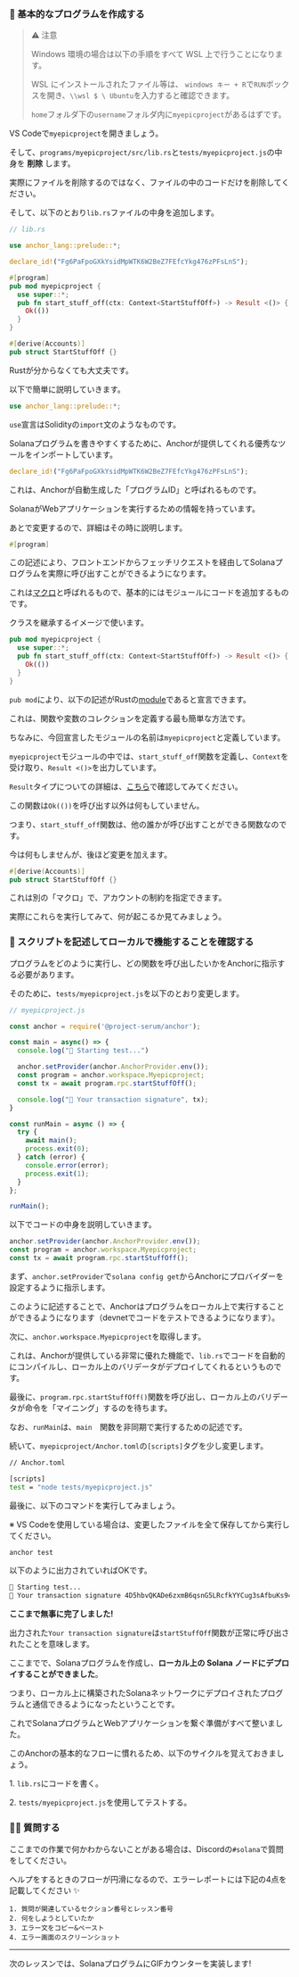### 👶 基本的なプログラムを作成する

> ⚠️ 注意
>
> Windows 環境の場合は以下の手順をすべて WSL 上で行うことになります。
>
> WSL にインストールされたファイル等は、 `windows キー + R`で`RUN`ボックスを開き、`\\wsl $ \ Ubuntu`を入力すると確認できます。
>
> `home`フォルダ下の`username`フォルダ内に`myepicproject`があるはずです。

VS Codeで`myepicproject`を開きましょう。

そして、`programs/myepicproject/src/lib.rs`と`tests/myepicproject.js`の中身を **削除** します。

実際にファイルを削除するのではなく、ファイルの中のコードだけを削除してください。

そして、以下のとおり`lib.rs`ファイルの中身を追加します。

```rust
// lib.rs

use anchor_lang::prelude::*;

declare_id!("Fg6PaFpoGXkYsidMpWTK6W2BeZ7FEfcYkg476zPFsLnS");

#[program]
pub mod myepicproject {
  use super::*;
  pub fn start_stuff_off(ctx: Context<StartStuffOff>) -> Result <()> {
    Ok(())
  }
}

#[derive(Accounts)]
pub struct StartStuffOff {}
```

Rustが分からなくても大丈夫です。

以下で簡単に説明していきます。

```rust
use anchor_lang::prelude::*;
```

`use`宣言はSolidityの`import`文のようなものです。

Solanaプログラムを書きやすくするために、Anchorが提供してくれる優秀なツールをインポートしています。

```rust
declare_id!("Fg6PaFpoGXkYsidMpWTK6W2BeZ7FEfcYkg476zPFsLnS");
```

これは、Anchorが自動生成した「プログラムID」と呼ばれるものです。

SolanaがWebアプリケーションを実行するための情報を持っています。

あとで変更するので、詳細はその時に説明します。

```rust
#[program]
```

この記述により、フロントエンドからフェッチリクエストを経由してSolanaプログラムを実際に呼び出すことができるようになります。

これは[マクロ](http://web.mit.edu/rust-lang_v1.25/arch/amd64_ubuntu1404/share/doc/rust/html/book/first-edition/macros.html)と呼ばれるもので、基本的にはモジュールにコードを追加するものです。

クラスを継承するイメージで使います。

```rust
pub mod myepicproject {
  use super::*;
  pub fn start_stuff_off(ctx: Context<StartStuffOff>) -> Result <()> {
    Ok(())
  }
}
```

`pub mod`により、以下の記述がRustの[module](https://stevedonovan.github.io/rust-gentle-intro/4-modules.html)であると宣言できます。

これは、関数や変数のコレクションを定義する最も簡単な方法です。

ちなみに、今回宣言したモジュールの名前は`myepicproject`と定義しています。

`myepicproject`モジュールの中では、`start_stuff_off`関数を定義し、`Context`を受け取り、`Result <()>`を出力しています。

`Result`タイプについての詳細は、[こちら](https://doc.rust-lang.org/std/result)で確認してみてください。

この関数は`Ok(())`を呼び出す以外は何もしていません。

つまり、`start_stuff_off`関数は、他の誰かが呼び出すことができる関数なのです。

今は何もしませんが、後ほど変更を加えます。

```rust
#[derive(Accounts)]
pub struct StartStuffOff {}
```

これは別の「マクロ」で、アカウントの制約を指定できます。

実際にこれらを実行してみて、何が起こるか見てみましょう。


### 💎 スクリプトを記述してローカルで機能することを確認する

プログラムをどのように実行し、どの関数を呼び出したいかをAnchorに指示する必要があります。

そのために、`tests/myepicproject.js`を以下のとおり変更します。

```javascript
// myepicproject.js

const anchor = require('@project-serum/anchor');

const main = async() => {
  console.log("🚀 Starting test...")

  anchor.setProvider(anchor.AnchorProvider.env());
  const program = anchor.workspace.Myepicproject;
  const tx = await program.rpc.startStuffOff();

  console.log("📝 Your transaction signature", tx);
}

const runMain = async () => {
  try {
    await main();
    process.exit(0);
  } catch (error) {
    console.error(error);
    process.exit(1);
  }
};

runMain();
```

以下でコードの中身を説明していきます。

```javascript
anchor.setProvider(anchor.AnchorProvider.env());
const program = anchor.workspace.Myepicproject;
const tx = await program.rpc.startStuffOff();
```

まず、`anchor.setProvider`で`solana config get`からAnchorにプロバイダーを設定するように指示します。

このように記述することで、Anchorはプログラムをローカル上で実行することができるようになります（devnetでコードをテストできるようになります）。

次に、`anchor.workspace.Myepicproject`を取得します。

これは、Anchorが提供している非常に優れた機能で、`lib.rs`でコードを自動的にコンパイルし、ローカル上のバリデータがデプロイしてくれるというものです。

最後に、`program.rpc.startStuffOff()`関数を呼び出し、ローカル上のバリデータが命令を「マイニング」するのを待ちます。

なお、`runMain`は、`main`　関数を非同期で実行するための記述です。

続いて、`myepicproject/Anchor.toml`の`[scripts]`タグを少し変更します。

```bash
// Anchor.toml

[scripts]
test = "node tests/myepicproject.js"
```

最後に、以下のコマンドを実行してみましょう。

※ VS Codeを使用している場合は、変更したファイルを全て保存してから実行してください。

```bash
anchor test
```

以下のように出力されていればOKです。

```bash
🚀 Starting test...
📝 Your transaction signature 4D5hbvQKADe6zxmB6qsnG5LRcfkYYCug3sAfbuKs94UdY1B4Hmj85DvnNLbagUxXQPqAJQDLocECEPtNa6RPayuS
```


**ここまで無事に完了しました!**

出力された`Your transaction signature`は`startStuffOff`関数が正常に呼び出されたことを意味します。

ここまでで、Solanaプログラムを作成し、**ローカル上の Solana ノードにデプロイすることができました**。

つまり、ローカル上に構築されたSolanaネットワークにデプロイされたプログラムと通信できるようになったということです。

これでSolanaプログラムとWebアプリケーションを繋ぐ準備がすべて整いました。

このAnchorの基本的なフローに慣れるため、以下のサイクルを覚えておきましょう。

1\. `lib.rs`にコードを書く。

2\. `tests/myepicproject.js`を使用してテストする。


### 🙋‍♂️ 質問する

ここまでの作業で何かわからないことがある場合は、Discordの`#solana`で質問をしてください。

ヘルプをするときのフローが円滑になるので、エラーレポートには下記の4点を記載してください ✨

```
1. 質問が関連しているセクション番号とレッスン番号
2. 何をしようとしていたか
3. エラー文をコピー&ペースト
4. エラー画面のスクリーンショット
```

---

次のレッスンでは、SolanaプログラムにGIFカウンターを実装します!
